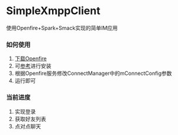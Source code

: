 # SimpleXmppClient
使用Openfire+Spark+Smack实现的简单IM应用

### 如何使用
1. [下载Openfire](http://www.igniterealtime.org/downloads/index.jsp)
2. 可[参考](https://telecom.altanai.com/2015/09/25/xmpp-client-server-setup-and-programming/)进行安装
3. 根据Openfire服务修改ConnectManager中的mConnectConfig参数
4. 运行即可

### 当前进度
1. 实现登录
2. 获取好友列表
3. 点对点聊天